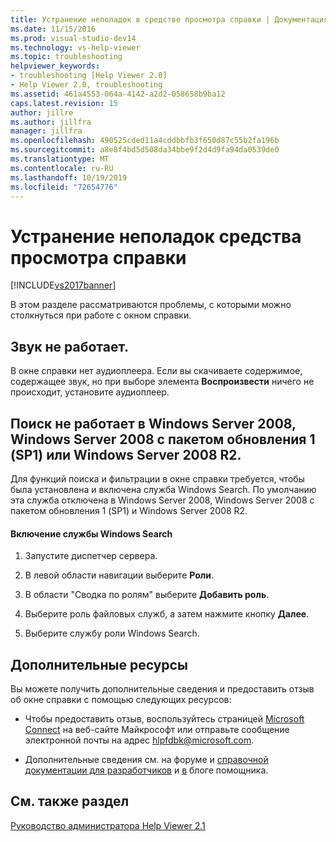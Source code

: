 ```yaml
---
title: Устранение неполадок в средстве просмотра справки | Документация Майкрософт
ms.date: 11/15/2016
ms.prod: visual-studio-dev14
ms.technology: vs-help-viewer
ms.topic: troubleshooting
helpviewer_keywords:
- troubleshooting [Help Viewer 2.0]
- Help Viewer 2.0, troubleshooting
ms.assetid: 461a4553-064a-4142-a2d2-058658b9ba12
caps.latest.revision: 15
author: jillre
ms.author: jillfra
manager: jillfra
ms.openlocfilehash: 490525cded11a4cddbbfb3f650d87c55b2fa196b
ms.sourcegitcommit: a8e8f4bd5d508da34bbe9f2d4d9fa94da0539de0
ms.translationtype: MT
ms.contentlocale: ru-RU
ms.lasthandoff: 10/19/2019
ms.locfileid: "72654776"
---
```

# <a name="troubleshooting-the-help-viewer"></a>Устранение неполадок средства просмотра справки
[!INCLUDE[vs2017banner](../includes/vs2017banner.md)]

В этом разделе рассматриваются проблемы, с которыми можно столкнуться при работе с окном справки.

## <a name="audio-doesnt-work"></a>Звук не работает.
 В окне справки нет аудиоплеера. Если вы скачиваете содержимое, содержащее звук, но при выборе элемента **Воспроизвести** ничего не происходит, установите аудиоплеер.

## <a name="search-doesnt-work-in-windows-server-2008-windows-server-2008-with-sp1-or-windows-server-2008-r2"></a>Поиск не работает в Windows Server 2008, Windows Server 2008 с пакетом обновления 1 (SP1) или Windows Server 2008 R2.
 Для функций поиска и фильтрации в окне справки требуется, чтобы была установлена и включена служба Windows Search. По умолчанию эта служба отключена в Windows Server 2008, Windows Server 2008 с пакетом обновления 1 (SP1) и Windows Server 2008 R2.

#### <a name="to-activate-windows-search-service"></a>Включение службы Windows Search

1. Запустите диспетчер сервера.

2. В левой области навигации выберите **Роли**.

3. В области "Сводка по ролям" выберите **Добавить роль**.

4. Выберите роль файловых служб, а затем нажмите кнопку **Далее**.

5. Выберите службу роли Windows Search.

## <a name="additional-resources"></a>Дополнительные ресурсы
 Вы можете получить дополнительные сведения и предоставить отзыв об окне справки с помощью следующих ресурсов:

- Чтобы предоставить отзыв, воспользуйтесь страницей [Microsoft Connect](http://go.microsoft.com/fwlink/?linkid=243983) на веб-сайте Майкрософт или отправьте сообщение электронной почты на адрес [hlpfdbk@microsoft.com](mailto:hlpfdbk@microsoft.com).

- Дополнительные сведения см. на форуме и [справочной документации для разработчиков](http://go.microsoft.com/fwlink/?LinkId=232741) и [в](http://go.microsoft.com/fwlink/?LinkId=232743) блоге помощника.

## <a name="see-also"></a>См. также раздел
 [Руководство администратора Help Viewer 2.1](http://go.microsoft.com/fwlink/?LinkId=243985)
